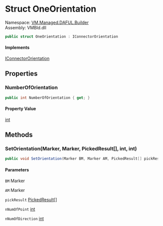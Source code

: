 # Struct OneOrientation

Namespace: [VM.Managed.DAFUL.Builder](VM.Managed.DAFUL.Builder.md)  
Assembly: VMBld.dll  

```csharp
public struct OneOrientation : IConnectorOrientation
```

#### Implements

[IConnectorOrientation](VM.Managed.DAFUL.Builder.IConnectorOrientation.md)

## Properties

### NumberOfOrientation

```csharp
public int NumberOfOrientation { get; }
```

#### Property Value

 [int](https://learn.microsoft.com/dotnet/api/system.int32)

## Methods

### SetOrientation\(Marker, Marker, PickedResult\[\], int, int\)

```csharp
public void SetOrientation(Marker BM, Marker AM, PickedResult[] pickResult, int nNumOfPoint, int nNumOfDirection)
```

#### Parameters

`BM` Marker

`AM` Marker

`pickResult` [PickedResult](VM.Managed.DAFUL.Builder.PickedResult.md)\[\]

`nNumOfPoint` [int](https://learn.microsoft.com/dotnet/api/system.int32)

`nNumOfDirection` [int](https://learn.microsoft.com/dotnet/api/system.int32)


